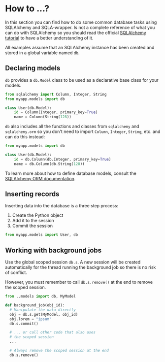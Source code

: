 # How to ...?

In this section you can find how to do some common database tasks using SQLAlchemy and SQLA-wrapper. Is not a complete reference of what you can do with SQLAlchemy so you should read the official [SQLAlchemy tutorial](https://docs.sqlalchemy.org/en/14/tutorial/) to have a better understanding of it.

All examples assume that an SQLAlchemy instance has been created and stored in a global variable named `db`.


## Declaring models

`db` provides a `db.Model` class to be used as a declarative base class for your models.

```python
from sqlalchemy import Column, Integer, String
from myapp.models import db

class User(db.Model):
    id = Column(Integer, primary_key=True)
    name = Column(String(128))
```

`db` also includes all the functions and classes from `sqlalchemy` and `sqlalchemy.orm` so you don't need to import `Column`, `Integer`, `String`, etc. and can do this instead:

```python
from myapp.models import db

class User(db.Model):
    id = db.Column(db.Integer, primary_key=True)
    name = db.Column(db.String(128))
```

To learn more about how to define database models, consult the [SQLAlchemy ORM documentation](https://docs.sqlalchemy.org/en/14/orm/index.html).


## Inserting records

Inserting data into the database is a three step process:

1. Create the Python object
1. Add it to the session
1. Commit the session

```python
from myapp.models import User, db


```


## Working with background jobs

Use the global scoped session `db.s`. A new session will be created automatically for the thread running the background job so there is no risk of conflict.

However, you must remember to call `db.s.remove()` at the end to remove the scoped session.

```python
from ..models import db, MyModel

def background_job(obj_id):
  # Manipulate the data directly
  obj = db.s.get(MyModel, obj_id)
  obj.lorem = "ipsum"
  db.s.commit()

  # ... or call other code that also uses
  # the scoped session
  ...

  # Always remove the scoped session at the end
  db.s.remove()
```

